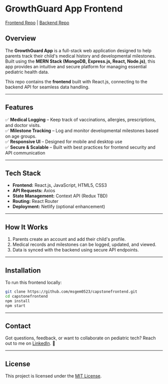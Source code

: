 # GrowthGuard App Frontend

[Frontend Repo](https://github.com/msgem0523/capstonefrontend) | [Backend Repo](https://github.com/msgem0523/capstonebackend)

## Overview

The **GrowthGuard App** is a full-stack web application designed to help parents track their child's medical history and developmental milestones. Built using the **MERN Stack (MongoDB, Express.js, React, Node.js)**, this app provides an intuitive and secure platform for managing essential pediatric health data.

This repo contains the **frontend** built with React.js, connecting to the backend API for seamless data handling.

---

## Features

✅ **Medical Logging** – Keep track of vaccinations, allergies, prescriptions, and doctor visits.  
✅ **Milestone Tracking** – Log and monitor developmental milestones based on age groups.  
✅ **Responsive UI** – Designed for mobile and desktop use  
✅ **Secure & Scalable** – Built with best practices for frontend security and API communication

---

## Tech Stack

- **Frontend:** React.js, JavaScript, HTML5, CSS3
- **API Requests:** Axios
- **State Management:** Context API (Redux TBD)
- **Routing:** React Router
- **Deployment:** Netlify (optional enhancement)

---

## How It Works

1. Parents create an account and add their child's profile.
2. Medical records and milestones can be logged, updated, and viewed.
3. Data is synced with the backend using secure API endpoints.

---

## Installation

To run this frontend locally:

```bash
git clone https://github.com/msgem0523/capstonefrontend.git
cd capstonefrontend
npm install
npm start
```





---

## Contact
Got questions, feedback, or want to collaborate on pediatric tech?
Reach out to me on [LinkedIn](https://www.linkedin.com/in/temecha-griffin/). 💜

---

## License
This project is licensed under the [MIT License](./LICENSE).

